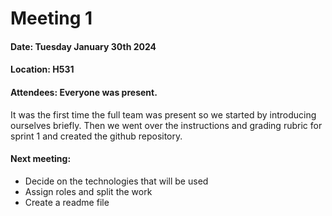 
# Meeting 1
#### Date: Tuesday January 30th 2024
#### Location: H531
#### Attendees: Everyone was present.

It was the first time the full team was present so we started by introducing ourselves briefly. Then we went over the instructions and grading rubric for sprint 1 and created the github repository.


#### Next meeting:
- Decide on the technologies that will be used
- Assign roles and split the work
- Create a readme file

